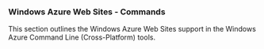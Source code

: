 ### Windows Azure Web Sites - Commands

This section outlines the Windows Azure Web Sites support in the Windows Azure Command Line (Cross-Platform) tools.